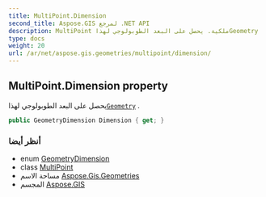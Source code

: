 ```yaml
---
title: MultiPoint.Dimension
second_title: Aspose.GIS لمرجع .NET API
description: MultiPoint ملكية. يحصل على البعد الطوبولوجي لهذاGeometry .
type: docs
weight: 20
url: /ar/net/aspose.gis.geometries/multipoint/dimension/
---
```

## MultiPoint.Dimension property

يحصل على البعد الطوبولوجي لهذا[`Geometry`](../../geometry/) .

```csharp
public GeometryDimension Dimension { get; }
```

### أنظر أيضا

* enum [GeometryDimension](../../geometrydimension/)
* class [MultiPoint](../)
* مساحة الاسم [Aspose.Gis.Geometries](../../multipoint/)
* المجسم [Aspose.GIS](../../../)


